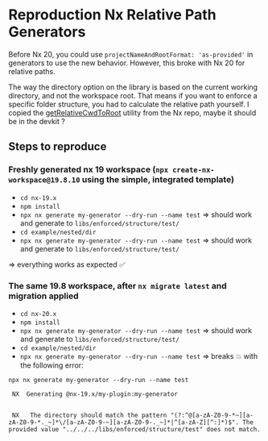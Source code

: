 # Reproduction Nx Relative Path Generators

Before Nx 20, you could use `projectNameAndRootFormat: 'as-provided'` in generators to use the new behavior. However, this broke with Nx 20 for relative paths.

The way the directory option on the library is based on the current working directory, and not the workspace root. That means if you want to enforce a specific folder structure, you had to calculate the relative path yourself. I copied the [getRelativeCwdToRoot](https://github.com/nrwl/nx/blob/master/packages/devkit/src/generators/project-name-and-root-utils.ts#L196-L210) utility from the Nx repo, maybe it should be in the devkit ?

## Steps to reproduce


### Freshly generated nx 19 workspace (`npx create-nx-workspace@19.8.10` using the simple, integrated template)

- `cd nx-19.x`
- `npm install`
- `npx nx generate my-generator --dry-run --name test` => should work and generate to `libs/enforced/structure/test/`
- `cd example/nested/dir`
- `npx nx generate my-generator --dry-run --name test` => should work and generate to `libs/enforced/structure/test/`

=> everything works as expected ✅

### The same 19.8 workspace, after `nx migrate latest` and migration applied

- `cd nx-20.x`
- `npm install`
- `npx nx generate my-generator --dry-run --name test` => should work and generate to `libs/enforced/structure/test/`
- `cd example/nested/dir`
- `npx nx generate my-generator --dry-run --name test` => breaks 💥 with the following error:

```
npx nx generate my-generator --dry-run --name test

 NX  Generating @nx-19.x/my-plugin:my-generator


 NX   The directory should match the pattern "(?:^@[a-zA-Z0-9-*~][a-zA-Z0-9-*._~]*\/[a-zA-Z0-9-~][a-zA-Z0-9-._~]*|^[a-zA-Z][^:]*)$". The provided value "../../../libs/enforced/structure/test" does not match.

```

